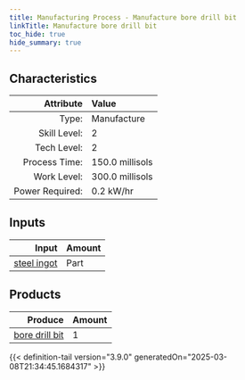 ```yaml
---
title: Manufacturing Process - Manufacture bore drill bit
linkTitle: Manufacture bore drill bit
toc_hide: true
hide_summary: true
---
```

<!-- This is generated by the MarsSim HelpGenertor, do not edit. -->


## Characteristics

| Attribute      | Value |
|--------:|:------|
|Type:|Manufacture|
|Skill Level:|2|
|Tech Level:|2|
|Process Time:|150.0 millisols|
|Work Level:|300.0 millisols|
|Power Required:|0.2 kW/hr|

## Inputs

| Input      | Amount |
|--------:|:------|
|[steel ingot](/docs/definitions/part/steel-ingot)|Part|5|

## Products


| Produce      | Amount |
|--------:|:------|
|[bore drill bit](/docs/definitions/part/bore-drill-bit)|1|



{{< definition-tail version="3.9.0" generatedOn="2025-03-08T21:34:45.1684317" >}}



